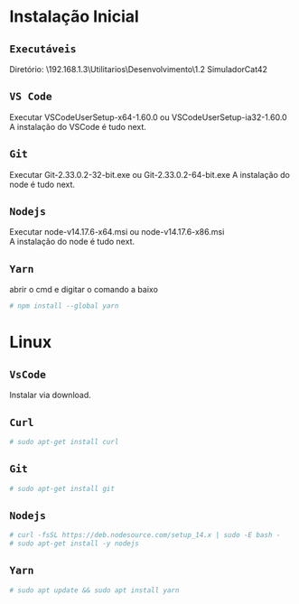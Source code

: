 # Instalação Inicial

## `Executáveis`

Diretório: \\192.168.1.3\Utilitarios\Desenvolvimento\1.2 SimuladorCat42

## `VS Code`

Executar  VSCodeUserSetup-x64-1.60.0 ou VSCodeUserSetup-ia32-1.60.0 \
A instalação do VSCode é tudo next. 

## `Git`

Executar Git-2.33.0.2-32-bit.exe ou Git-2.33.0.2-64-bit.exe
A instalação do node é tudo next.

## `Nodejs`

Executar node-v14.17.6-x64.msi ou node-v14.17.6-x86.msi \
A instalação do node é tudo next. 

## `Yarn`

abrir o cmd e digitar o comando a baixo

```sh
# npm install --global yarn
```

# Linux

## `VsCode`

Instalar via download.

## `Curl`

```sh
# sudo apt-get install curl
```

## `Git`

```sh
# sudo apt-get install git
```

## `Nodejs`

```sh
# curl -fsSL https://deb.nodesource.com/setup_14.x | sudo -E bash -
# sudo apt-get install -y nodejs
```

## `Yarn`

```sh
# sudo apt update && sudo apt install yarn
```